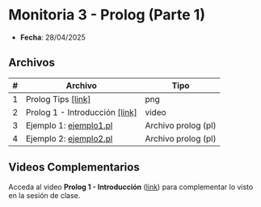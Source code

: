 # Monitoria 3 - Prolog (Parte 1)

* **Fecha**: 28/04/2025

## Archivos

|#|Archivo|Tipo|
|---|---|---|
|1|Prolog Tips [[link]](Prolog-tips.png)| png |
|2|Prolog 1 - Introducción [[link]](https://www.youtube.com/watch?v=STmwiv5c_5I&list=PL78NClSujpJh7XARz_Dhp9IP9K-htQN1g&index=1&t=7s)|video|
|3|Ejemplo 1: [ejemplo1.pl](ejemplo1.pl)|Archivo prolog (pl)|
|4|Ejemplo 2: [ejemplo2.pl](ejemplo2.pl)|Archivo prolog (pl)|

## Videos Complementarios

Acceda al video **Prolog 1 - Introducción** ([link](https://www.youtube.com/watch?v=STmwiv5c_5I&list=PL78NClSujpJh7XARz_Dhp9IP9K-htQN1g&index=1&t=7s)) para complementar lo visto en la sesión de clase.


